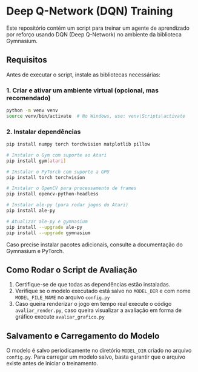 # Deep Q-Network (DQN) Training

Este repositório contém um script para treinar um agente de aprendizado por reforço usando DQN (Deep Q-Network) no ambiente da biblioteca Gymnasium.

## Requisitos
Antes de executar o script, instale as bibliotecas necessárias:

### 1. Criar e ativar um ambiente virtual (opcional, mas recomendado)
```bash
python -m venv venv
source venv/bin/activate  # No Windows, use: venv\Scripts\activate
```

### 2. Instalar dependências
```bash
pip install numpy torch torchvision matplotlib pillow

# Instalar o Gym com suporte ao Atari
pip install gym[atari]

# Instalar o PyTorch com suporte a GPU
pip install torch torchvision

# Instalar o OpenCV para processamento de frames
pip install opencv-python-headless

# Instalar ale-py (para rodar jogos do Atari)
pip install ale-py

# Atualizar ale-py e gymnasium
pip install --upgrade ale-py
pip install --upgrade gymnasium
```

Caso precise instalar pacotes adicionais, consulte a documentação do Gymnasium e PyTorch.

## Como Rodar o Script de Avaliação
1. Certifique-se de que todas as dependências estão instaladas.
2. Verifique se o modelo executado está salvo no `MODEL_DIR` e com nome `MODEL_FILE_NAME` no arquivo `config.py`
3. Caso queira renderizar o jogo em tempo real execute o código `avaliar_render.py`, caso queira visualizar a avaliação em forma de gráfico execute `avaliar_grafico.py` 

## Salvamento e Carregamento do Modelo
O modelo é salvo periodicamente no diretório `MODEL_DIR` criado no arquivo `config.py`. Para carregar um modelo salvo, basta garantir que o arquivo existe antes de iniciar o treinamento.

